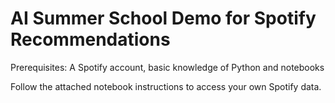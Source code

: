 # AI Summer School Demo for Spotify Recommendations

Prerequisites: A Spotify account, basic knowledge of Python and notebooks

Follow the attached notebook instructions to access your own Spotify data. 
